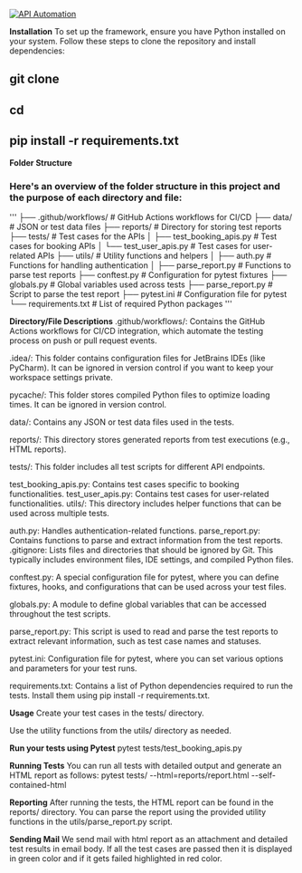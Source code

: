 [![API Automation](https://github.com/niyazhashmi1105/python-playwright-api/actions/workflows/api.yaml/badge.svg?branch=main)](https://github.com/niyazhashmi1105/python-playwright-api/actions/workflows/api.yaml)

**Installation**
To set up the framework, ensure you have Python installed on your system. Follow these steps to clone the repository and install dependencies:

## git clone <repository-url> ##
## cd <repository-directory> ##
## pip install -r requirements.txt ##
**Folder Structure**
### Here's an overview of the folder structure in this project and the purpose of each directory and file: ###

'''
├── .github/workflows/          # GitHub Actions workflows for CI/CD
├── data/                       # JSON or test data files
├── reports/                    # Directory for storing test reports
├── tests/                      # Test cases for the APIs
│   ├── test_booking_apis.py    # Test cases for booking APIs
│   └── test_user_apis.py       # Test cases for user-related APIs
├── utils/                      # Utility functions and helpers
│   ├── auth.py                 # Functions for handling authentication
│   ├── parse_report.py         # Functions to parse test reports
├── conftest.py                 # Configuration for pytest fixtures
├── globals.py                  # Global variables used across tests
├── parse_report.py             # Script to parse the test report
├── pytest.ini                  # Configuration file for pytest
└── requirements.txt            # List of required Python packages
'''

**Directory/File Descriptions**
.github/workflows/: Contains the GitHub Actions workflows for CI/CD integration, which automate the testing process on push or pull request events.

.idea/: This folder contains configuration files for JetBrains IDEs (like PyCharm). It can be ignored in version control if you want to keep your workspace settings private.

pycache/: This folder stores compiled Python files to optimize loading times. It can be ignored in version control.

data/: Contains any JSON or test data files used in the tests.

reports/: This directory stores generated reports from test executions (e.g., HTML reports).

tests/: This folder includes all test scripts for different API endpoints.

test_booking_apis.py: Contains test cases specific to booking functionalities.
test_user_apis.py: Contains test cases for user-related functionalities.
utils/: This directory includes helper functions that can be used across multiple tests.

auth.py: Handles authentication-related functions.
parse_report.py: Contains functions to parse and extract information from the test reports.
.gitignore: Lists files and directories that should be ignored by Git. This typically includes environment files, IDE settings, and compiled Python files.

conftest.py: A special configuration file for pytest, where you can define fixtures, hooks, and configurations that can be used across your test files.

globals.py: A module to define global variables that can be accessed throughout the test scripts.

parse_report.py: This script is used to read and parse the test reports to extract relevant information, such as test case names and statuses.

pytest.ini: Configuration file for pytest, where you can set various options and parameters for your test runs.

requirements.txt: Contains a list of Python dependencies required to run the tests. Install them using pip install -r requirements.txt.

**Usage**
Create your test cases in the tests/ directory.

Use the utility functions from the utils/ directory as needed.

**Run your tests using Pytest**
pytest tests/test_booking_apis.py

**Running Tests**
You can run all tests with detailed output and generate an HTML report as follows:
pytest tests/ --html=reports/report.html --self-contained-html

**Reporting**
After running the tests, the HTML report can be found in the reports/ directory. 
You can parse the report using the provided utility functions in the utils/parse_report.py script.

**Sending Mail**
We send mail with html report as an attachment and detailed test results in email body.
If all the test cases are passed then it is displayed in green color and if it gets failed highlighted in red color.

